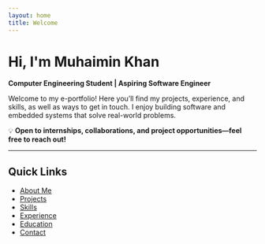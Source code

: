 ```yaml
---
layout: home
title: Welcome
---
```


# Hi, I'm Muhaimin Khan

**Computer Engineering Student | Aspiring Software Engineer**

Welcome to my e-portfolio! Here you’ll find my projects, experience, and skills, as well as ways to get in touch. I enjoy building software and embedded systems that solve real-world problems.  

💡 **Open to internships, collaborations, and project opportunities—feel free to reach out!**

---

## Quick Links

- [About Me](/about/)
- [Projects](/projects/)
- [Skills](/skills/)
- [Experience](/experience/)
- [Education](/education/)
- [Contact](/contact/)

